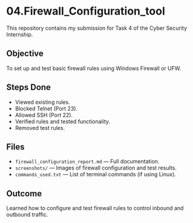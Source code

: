 # 04.Firewall_Configuration_tool

This repository contains my submission for Task 4 of the Cyber Security Internship.

## Objective
To set up and test basic firewall rules using Windows Firewall or UFW.

## Steps Done
- Viewed existing rules.
- Blocked Telnet (Port 23).
- Allowed SSH (Port 22).
- Verified rules and tested functionality.
- Removed test rules.

## Files
- `firewall_configuration_report.md` — Full documentation.
- `screenshots/` — Images of firewall configuration and test results.
- `commands_used.txt` — List of terminal commands (if using Linux).

## Outcome
Learned how to configure and test firewall rules to control inbound and outbound traffic.
